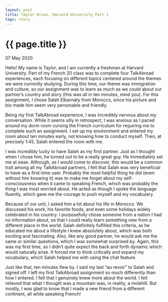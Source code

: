 ```yaml
---
layout: post
title: Taylor Kruse, Harvard University Part 1
tags: story
---
```

# {{ page.title }}

07 May 2020


Hello! My name is Taylor, and I am currently a freshman at Harvard University. Part of my French 20 class was to complete four TalkAbroad experiences, each focusing on different topics centered around the themes we were currently studying. During this time, our theme was immigration and culture, so our assignment was to learn as much as we could about our partner’s country and story (this was all in ten minutes, mind you). For this assignment, I chose Salah Elbarnaty from Morocco, since his picture and bio made him seem very personable and friendly.

Being my first TalkAbroad experience, I was incredibly nervous about my conversation. While it seems silly in retrospect, I was anxious as I paced around my dorm room cursing the French curriculum for requiring me to complete such an assignment. I set up my environment and entered my room about ten minutes early, not knowing how to conduct myself. Then, at precisely 1:45, Salah entered the room with me.

I was incredibly lucky to have Salah as my first partner. Just as I thought when I chose him, he turned out to be a really great guy. He immediately set me at ease. Although, as I would come to discover, this would be a common trait among all my TalkAbroad partners, I felt that Salah was very beneficial to have as a first-time user. Probably the most helpful thing he did (even without him knowing it) was to make me forget about my self-consciousness when it came to speaking French, which was probably the thing I was most worried about. He acted as though I spoke the language fluently, which gave me the courage to push myself and my vocabulary.

Because of our unit, I asked him a lot about his life in Morocco. We discussed his work, his favorite foods, and even some holidays widely celebrated in his country. I purposefully chose someone from a nation I had no information about, so that I could really learn something new from a different place in the world. Salah definitely fulfilled this criteria, as he educated me about a lifestyle I knew absolutely about, which was both exciting and fascinating. Also, like any good partner, he would ask me the same or similar questions, which I was somewhat surprised by. Again, this was my first time, so I didn’t quite expect the back and forth dynamic which would naturally arise. It forced me to think critically and expand my vocabulary, which Salah helped me with using the chat feature.

Just like that, ten minutes flew by. I said my last “au revoir” to Salah and signed off. I left my first TalkAbroad assignment so much differently than how I entered. I felt that I genuinely knew more about the world. I felt relieved that what I thought was a mountain was, in reality, a molehill. But mostly, I was glad to know that I made a new friend from a different continent, all while speaking French!
